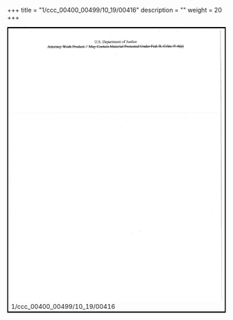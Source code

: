 +++
title = "1/ccc_00400_00499/10_19/00416"
description = ""
weight = 20
+++

<table style="border:2px solid black;max-width:800px;max-height:800px;" 
><tr><td>
<img class="center-fit-jpg"
src="/jpg_/jpg_mueller_report_searchable_416.jpg">
1/ccc_00400_00499/10_19/00416
</img></td></tr></table>
